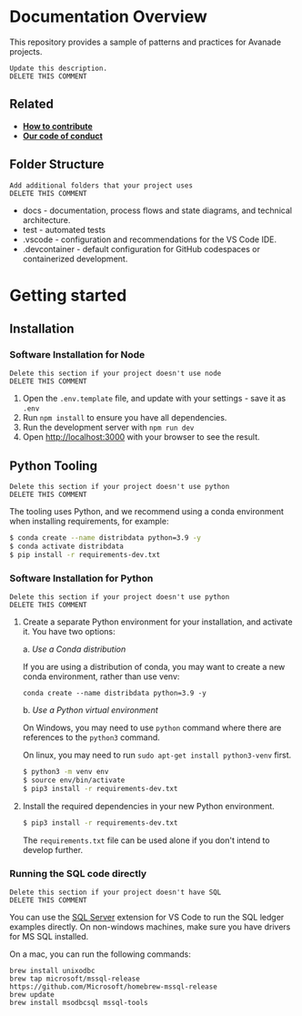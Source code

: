 # Documentation Overview

This repository provides a sample of patterns and practices for Avanade projects.
```
Update this description.
DELETE THIS COMMENT
```

## Related

- **[How to contribute](../CONTRIBUTING.md)**
- **[Our code of conduct](../CODE_OF_CONDUCT.md)**

## Folder Structure
```
Add additional folders that your project uses
DELETE THIS COMMENT
```
- docs - documentation, process flows and state diagrams, and technical architecture.
- test - automated tests
- .vscode - configuration and recommendations for the VS Code IDE.
- .devcontainer - default configuration for GitHub codespaces or containerized development.

# Getting started
## Installation

### Software Installation for Node
```
Delete this section if your project doesn't use node
DELETE THIS COMMENT
```

1. Open the `.env.template` file, and update with your settings - save it as `.env`
2. Run `npm install` to ensure you have all dependencies.
3. Run the development server with `npm run dev`
4. Open [http://localhost:3000](http://localhost:3000) with your browser to see the result.

## Python Tooling
```
Delete this section if your project doesn't use python
DELETE THIS COMMENT
```

The tooling uses Python, and we recommend using a conda environment when installing requirements, for example:

```bash
$ conda create --name distribdata python=3.9 -y
$ conda activate distribdata
$ pip install -r requirements-dev.txt
```

### Software Installation for Python
```
Delete this section if your project doesn't use python
DELETE THIS COMMENT
```

1. Create a separate Python environment for your installation, and activate it. You have two options:

   a. _Use a Conda distribution_

   If you are using a distribution of conda, you may want to create a new conda environment, rather than use venv:

   `conda create --name distribdata python=3.9 -y`

   b. _Use a Python virtual environment_

   On Windows, you may need to use `python` command where there are references to the `python3` command.

   On linux, you may need to run `sudo apt-get install python3-venv` first.

   ```bash
   $ python3 -m venv env
   $ source env/bin/activate
   $ pip3 install -r requirements-dev.txt
   ```

2. Install the required dependencies in your new Python environment.

   ```bash
   $ pip3 install -r requirements-dev.txt
   ```

   The `requirements.txt` file can be used alone if you don't intend to develop further.

### Running the SQL code directly
```
Delete this section if your project doesn't have SQL
DELETE THIS COMMENT
```

You can use the [SQL Server](https://marketplace.visualstudio.com/items?itemName=ms-mssql.mssql) extension for VS Code to run the SQL ledger examples directly. On non-windows machines, make sure you have drivers for MS SQL installed.

On a mac, you can run the following commands:

```
brew install unixodbc
brew tap microsoft/mssql-release https://github.com/Microsoft/homebrew-mssql-release
brew update
brew install msodbcsql mssql-tools
```